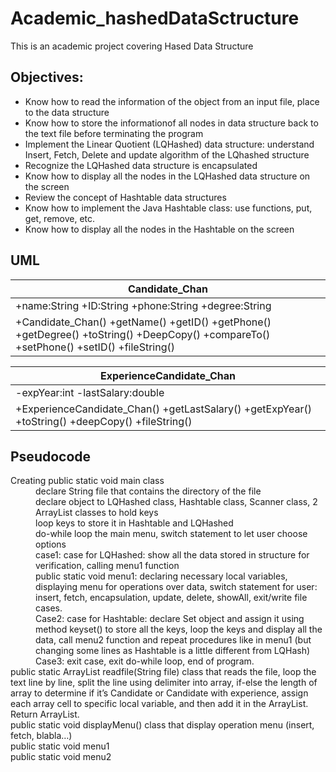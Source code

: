 # Academic_hashedDataSctructure
 This is an academic project covering Hased Data Structure
## Objectives:
* Know how to read the information of the object from an input file, place to the data structure
* Know how to store the informationof all nodes in data structure back to the text file before terminating the
program
* Implement the Linear Quotient (LQHashed) data structure: understand Insert, Fetch, Delete and update algorithm
of the LQhashed structure
* Recognize the LQHashed data structure is encapsulated
* Know how to display all the nodes in the LQHashed data structure on the screen
* Review the concept of Hashtable data structures
* Know how to implement the Java Hashtable class: use functions, put, get, remove, etc.
* Know how to display all the nodes in the Hashtable on the screen
## UML
Candidate_Chan |
------------ |
+name:String +ID:String +phone:String +degree:String |
+Candidate_Chan() +getName() +getID() +getPhone() +getDegree() +toString() +DeepCopy() +compareTo() +setPhone() +setID() +fileString() |

ExperienceCandidate_Chan |
------------ |
-expYear:int -lastSalary:double |
+ExperienceCandidate_Chan() +getLastSalary() +getExpYear() +toString() +deepCopy() +fileString() |
## Pseudocode
<dl>
 <dt>Creating public static void main class</dt>
  <dd>declare String file that contains the directory of the file</dd>
  <dd>declare object to LQHashed class, Hashtable class, Scanner class, 2 ArrayList classes to hold keys</dd>
  <dd>loop keys to store it in Hashtable and LQHashed</dd>
  <dd>do-while loop the main menu, switch statement to let user choose options</dd>
  <dd>case1: case for LQHashed: show all the data stored in structure for verification, calling menu1 function</dd>
  <dd>public static void menu1: declaring necessary local variables, displaying menu for operations over data, switch statement for user: insert, fetch, encapsulation, update, delete, showAll, exit/write file cases.</dd>
  <dd>Case2: case for Hashtable: declare Set<String> object and assign it using method keyset() to store all the keys, loop the keys and display all the data, call menu2 function and repeat procedures like in menu1 (but changing some lines as Hashtable is a little different from LQHash)</dd>
  <dd>Case3: exit case, exit do-while loop, end of program.</dd>
 <dt>public static ArrayList<Candidate_Chan> readfile(String file) class that reads the file, loop the text line by line, split the line using delimiter into array, if-else the length of array to determine if it’s Candidate or Candidate with experience, assign each array cell to specific local variable, and then add it in the ArrayList. Return ArrayList.</dt>
 <dt>public static void displayMenu() class that display operation menu (insert, fetch, blabla…)</dt>
 <dt>public static void menu1</dt>
 <dt>public static void menu2</dt>
</dl>
